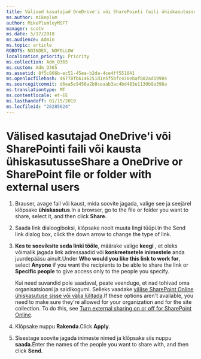 ```yaml
---
title: Välised kasutajad OneDrive'i või SharePointi faili ühiskasutusse
ms.author: mikeplum
author: MikePlumleyMSFT
manager: scotv
ms.date: 5/17/2018
ms.audience: Admin
ms.topic: article
ROBOTS: NOINDEX, NOFOLLOW
localization_priority: Priority
ms.collection: Adm_O365
ms.custom: Adm_O365
ms.assetid: 8f5c866b-ec51-45ea-b2da-4ce4ff551041
ms.openlocfilehash: 46778fb6146251d1e5f5bfc476ebaf882ad19904
ms.sourcegitcommit: d6ea5e9458a2b8ceaab3ac4bd483e1130b9a398a
ms.translationtype: MT
ms.contentlocale: et-EE
ms.lasthandoff: 01/15/2019
ms.locfileid: "28285624"
---
```

# <a name="share-a-onedrive-or-sharepoint-file-or-folder-with-external-users"></a><span data-ttu-id="a59d4-102">Välised kasutajad OneDrive'i või SharePointi faili või kausta ühiskasutusse</span><span class="sxs-lookup"><span data-stu-id="a59d4-102">Share a OneDrive or SharePoint file or folder with external users</span></span>

1. <span data-ttu-id="a59d4-103">Brauser, avage fail või kaust, mida soovite jagada, valige see ja seejärel klõpsake **ühiskasutus**.</span><span class="sxs-lookup"><span data-stu-id="a59d4-103">In a browser, go to the file or folder you want to share, select it, and then click **Share**.</span></span>
    
2. <span data-ttu-id="a59d4-104">Saada link dialoogiboksi, klõpsake noolt muuta lingi tüüpi.</span><span class="sxs-lookup"><span data-stu-id="a59d4-104">In the Send link dialog box, click the down arrow to change the type of link.</span></span>
    
3. <span data-ttu-id="a59d4-105">**Kes te sooviksite seda linki tööle**, määrake valige **keegi** , et oleks võimalik jagada link adressaadid või **konkreetsetele inimestele** anda juurdepääsu ainult.</span><span class="sxs-lookup"><span data-stu-id="a59d4-105">Under **Who would you like this link to work for**, select **Anyone** if you want the recipients to be able to share the link or **Specific people** to give access only to the people you specify.</span></span> 
    
    <span data-ttu-id="a59d4-p101">Kui need suvandid pole saadaval, peate veenduge, et nad tohivad oma organisatsiooni ja saidikogumi. Selleks vaadake [välise SharePoint Online ühiskasutuse sisse või välja lülitada](https://go.microsoft.com/fwlink/?linkid=866426).</span><span class="sxs-lookup"><span data-stu-id="a59d4-p101">If these options aren't available, you need to make sure they're allowed for your organization and for the site collection. To do this, see [Turn external sharing on or off for SharePoint Online](https://go.microsoft.com/fwlink/?linkid=866426).</span></span>
    
4. <span data-ttu-id="a59d4-108">Klõpsake nuppu **Rakenda**.</span><span class="sxs-lookup"><span data-stu-id="a59d4-108">Click **Apply**.</span></span>
    
5. <span data-ttu-id="a59d4-109">Sisestage soovite jagada inimeste nimed ja klõpsake siis nuppu **saada**.</span><span class="sxs-lookup"><span data-stu-id="a59d4-109">Enter the names of the people you want to share with, and then click **Send**.</span></span>
    

